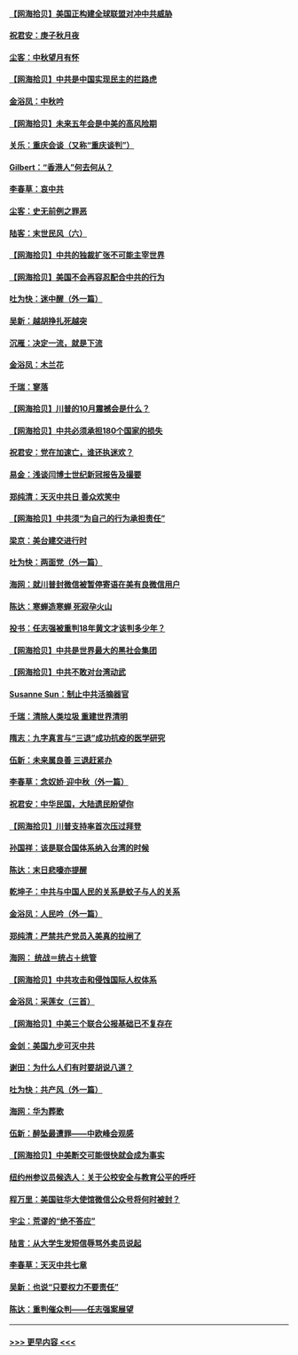 #### [【网海拾贝】美国正构建全球联盟对冲中共威胁](../pages/nsc993/n12446580.md?t=10030002) 
#### [祝君安：庚子秋月夜](../pages/nsc993/n12445870.md?t=10030002) 
#### [尘客：中秋望月有怀](../pages/nsc993/n12444632.md?t=10030002) 
#### [【网海拾贝】中共是中国实现民主的拦路虎](../pages/nsc993/n12443573.md?t=10030002) 
#### [金浴凤：中秋吟](../pages/nsc993/n12441773.md?t=10030002) 
#### [【网海拾贝】未来五年会是中美的高风险期](../pages/nsc993/n12440760.md?t=10030002) 
#### [关乐：重庆会谈（又称“重庆谈判”）](../pages/nsc993/n12437525.md?t=10030002) 
#### [Gilbert：“香港人”何去何从？](../pages/nsc993/n12435894.md?t=10030002) 
#### [李春草：哀中共](../pages/nsc993/n12435874.md?t=10030002) 
#### [尘客：史无前例之罪恶](../pages/nsc993/n12435762.md?t=10030002) 
#### [陆客：末世民风（六）](../pages/nsc993/n12435354.md?t=10030002) 
#### [【网海拾贝】中共的独裁扩张不可能主宰世界](../pages/nsc993/n12435151.md?t=10030002) 
#### [【网海拾贝】美国不会再容忍配合中共的行为](../pages/nsc993/n12433808.md?t=10030002) 
#### [吐为快：迷中醒（外一篇）](../pages/nsc993/n12433585.md?t=10030002) 
#### [吴新：越胡挣扎死越突](../pages/nsc993/n12433562.md?t=10030002) 
#### [沉雁：决定一流，就是下流](../pages/nsc993/n12432128.md?t=10030002) 
#### [金浴凤：木兰花](../pages/nsc993/n12432124.md?t=10030002) 
#### [千瑞：寥落](../pages/nsc993/n12432071.md?t=10030002) 
#### [【网海拾贝】川普的10月震撼会是什么？](../pages/nsc993/n12431624.md?t=10030002) 
#### [【网海拾贝】中共必须承担180个国家的损失](../pages/nsc993/n12428893.md?t=10030002) 
#### [祝君安：党在加速亡，谁还执迷欢？](../pages/nsc993/n12428652.md?t=10030002) 
#### [易金：浅谈闫博士世纪新冠报告及撮要](../pages/nsc993/n12426822.md?t=10030002) 
#### [郑纯清：天灭中共日 善众欢笑中](../pages/nsc993/n12426784.md?t=10030002) 
#### [【网海拾贝】中共须“为自己的行为承担责任”](../pages/nsc993/n12426067.md?t=10030002) 
#### [梁京：美台建交进行时](../pages/nsc993/n12424066.md?t=10030002) 
#### [吐为快：两面党（外一篇）](../pages/nsc993/n12424043.md?t=10030002) 
#### [海网：就川普封微信被暂停寄语在美有良微信用户](../pages/nsc993/n12424021.md?t=10030002) 
#### [陈达：寒蝉造寒蝉 死寂孕火山](../pages/nsc993/n12423958.md?t=10030002) 
#### [投书：任志强被重判18年黄文才该判多少年？](../pages/nsc993/n12423672.md?t=10030002) 
#### [【网海拾贝】中共是世界最大的黑社会集团](../pages/nsc993/n12423543.md?t=10030002) 
#### [【网海拾贝】中共不敢对台湾动武](../pages/nsc993/n12421418.md?t=10030002) 
#### [Susanne Sun：制止中共活摘器官](../pages/nsc993/n12419654.md?t=10030002) 
#### [千瑞：清除人类垃圾 重建世界清明](../pages/nsc993/n12419414.md?t=10030002) 
#### [隋志：九字真言与“三退”成功抗疫的医学研究](../pages/nsc993/n12419248.md?t=10030002) 
#### [伍新：未来属良善 三退赶紧办](../pages/nsc993/n12418496.md?t=10030002) 
#### [李春草：念奴娇·迎中秋（外一篇）](../pages/nsc993/n12418465.md?t=10030002) 
#### [祝君安：中华民国，大陆遗民盼望你](../pages/nsc993/n12418089.md?t=10030002) 
#### [【网海拾贝】川普支持率首次压过拜登](../pages/nsc993/n12418050.md?t=10030002) 
#### [孙国祥：该是联合国体系纳入台湾的时候](../pages/nsc993/n12417369.md?t=10030002) 
#### [陈达：末日悲嚎亦提醒](../pages/nsc993/n12416736.md?t=10030002) 
#### [乾坤子：中共与中国人民的关系是蚊子与人的关系](../pages/nsc993/n12416632.md?t=10030002) 
#### [金浴凤：人民吟（外一篇）](../pages/nsc993/n12416567.md?t=10030002) 
#### [郑纯清：严禁共产党员入美真的拉闸了](../pages/nsc993/n12416550.md?t=10030002) 
#### [海网： 统战＝统占＋统管](../pages/nsc993/n12416404.md?t=10030002) 
#### [【网海拾贝】中共攻击和侵蚀国际人权体系](../pages/nsc993/n12416250.md?t=10030002) 
#### [金浴凤：采莲女（三首）](../pages/nsc993/n12415517.md?t=10030002) 
#### [【网海拾贝】中美三个联合公报基础已不复存在](../pages/nsc993/n12415054.md?t=10030002) 
#### [金剑：美国九步可灭中共](../pages/nsc993/n12413183.md?t=10030002) 
#### [谢田：为什么人们有时要胡说八道？](../pages/nsc993/n12411861.md?t=10030002) 
#### [吐为快：共产风（外一篇）](../pages/nsc993/n12411761.md?t=10030002) 
#### [海网：华为葬歌](../pages/nsc993/n12410381.md?t=10030002) 
#### [伍新：醉坠最遭罪——中欧峰会观感](../pages/nsc993/n12410364.md?t=10030002) 
#### [【网海拾贝】中美断交可能很快就会成为事实](../pages/nsc993/n12409495.md?t=10030002) 
#### [纽约州参议员候选人：关于公校安全与教育公平的呼吁](../pages/nsc993/n12409228.md?t=10030002) 
#### [程万里：美国驻华大使馆微信公众号将何时被封？](../pages/nsc993/n12407397.md?t=10030002) 
#### [宇尘：荒谬的“绝不答应”](../pages/nsc993/n12407360.md?t=10030002) 
#### [陆言：从大学生发短信辱骂外卖员说起](../pages/nsc993/n12407285.md?t=10030002) 
#### [李春草：天灭中共七章](../pages/nsc993/n12406988.md?t=10030002) 
#### [吴新：也说“只要权力不要责任”](../pages/nsc993/n12406966.md?t=10030002) 
#### [陈达：重判催众判——任志强案展望](../pages/nsc993/n12404540.md?t=10030002) 

----
#### [ >>> 更早内容 <<< ](../indexes/nsc993-earlier.md)
